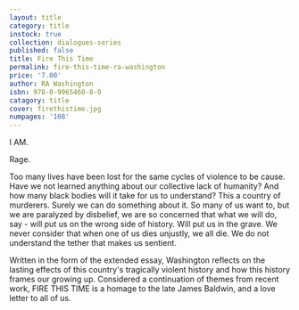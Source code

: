 ```yaml
---
layout: title
category: title
instock: true
collection: dialogues-series
published: false
title: Fire This Time
permalink: fire-this-time-ra-washington
price: '7.00'
author: RA Washington
isbn: 978-0-9965460-8-9
catagory: title
cover: firethistime.jpg
numpages: '108'
---
```

I AM. 

Rage.

Too many lives have been lost for the same cycles of violence to be cause. Have we not learned anything about our collective lack of humanity? And how many black bodies will it take for us to understand? This a country of murderers. Surely we can do something about it. So many of us want to, but we are paralyzed by disbelief, we are so concerned that what we will do, say - will put us on the wrong side of history. Will put us in the grave. We never consider that when one of us dies unjustly, we all die. We do not understand the tether that makes us sentient.

Written in the form of the extended essay, Washington reflects on the lasting effects of this country's tragically violent history and how this history frames our growing up. Considered a continuation of themes from recent work, FIRE THIS TIME is a homage to the late James Baldwin, and a love letter to all of us.

